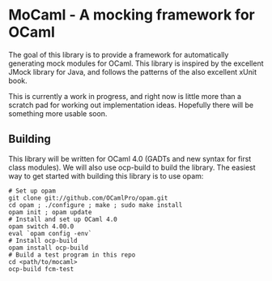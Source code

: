 # MoCaml - A mocking framework for OCaml

The goal of this library is to provide a framework for automatically generating mock modules for OCaml. This library is inspired by the excellent JMock library for Java, and follows the patterns of the also excellent xUnit book.

This is currently a work in progress, and right now is little more than a scratch pad for working out implementation ideas. Hopefully there will be something more usable soon.

## Building

This library will be written for OCaml 4.0 (GADTs and new syntax for first class modules). We will also use ocp-build to build the library. The easiest way to get started with building this library is to use opam:

```
# Set up opam
git clone git://github.com/OCamlPro/opam.git
cd opam ; ./configure ; make ; sudo make install
opam init ; opam update
# Install and set up OCaml 4.0
opam switch 4.00.0
eval `opam config -env`
# Install ocp-build
opam install ocp-build
# Build a test program in this repo
cd <path/to/mocaml>
ocp-build fcm-test
```
